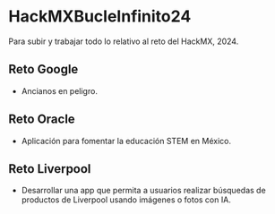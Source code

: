 # HackMXBucleInfinito24
Para subir y trabajar todo lo relativo al reto del HackMX, 2024.

## Reto Google
- Ancianos en peligro.

## Reto Oracle
- Aplicación para fomentar la educación STEM en México.

## Reto Liverpool
- Desarrollar una app que permita a usuarios realizar búsquedas de productos de Liverpool usando imágenes o fotos con IA.
